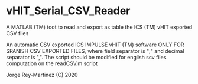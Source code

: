 # vHIT_Serial_CSV_Reader
A MATLAB (TM) toot to read and export as table the ICS (TM) vHIT exported CSV files

An automatic CSV exported ICS IMPULSE vHIT (TM) software ONLY FOR SPANISH CSV EXPORTED FILES, where field separator is ";" and decimal separator is ",". The script should be modified for english scv files computation on the readCSV.m script

Jorge Rey-Martinez (C) 2020
